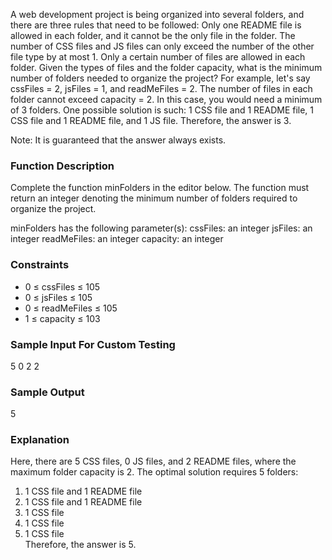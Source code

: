 A web development project is being organized into several folders, and there are three rules that need to be followed:
Only one README file is allowed in each folder, and it cannot be the only file in the folder.
The number of CSS files and JS files can only exceed the number of the other file type by at most 1. Only a certain number of files are allowed in each folder.
Given the types of files and the folder capacity, what is the minimum number of folders needed to organize the project?
For example, let's say cssFiles = 2, jsFiles = 1, and readMeFiles = 2. The number of files in each folder cannot exceed capacity = 2. In this case, you would need a minimum of 3 folders. One possible solution is such: 1 CSS file and 1 README file, 1 CSS file and 1 README file, and 1 JS file. Therefore, the answer is 3.

Note: It is guaranteed that the answer always exists.

### Function Description
Complete the function minFolders in the editor below. The function must return an integer denoting the minimum number of folders required to organize the project.

minFolders has the following parameter(s): 
cssFiles: an integer
jsFiles: an integer
readMeFiles: an integer
capacity: an integer

### Constraints
* 0 ≤ cssFiles ≤ 105
* 0 ≤ jsFiles ≤ 105
* 0 ≤ readMeFiles ≤ 105
* 1 ≤ capacity ≤ 103


### Sample Input For Custom Testing
5 0 2 2
### Sample Output
5
### Explanation
Here, there are 5 CSS files, 0 JS files, and 2 README files, where the maximum folder capacity is 2. The optimal solution requires 5 folders:
1. 1 CSS file and 1 README file 
2. 1 CSS file and 1 README file
3. 1 CSS file
4. 1 CSS file
5. 1 CSS file  \
Therefore, the answer is 5.
